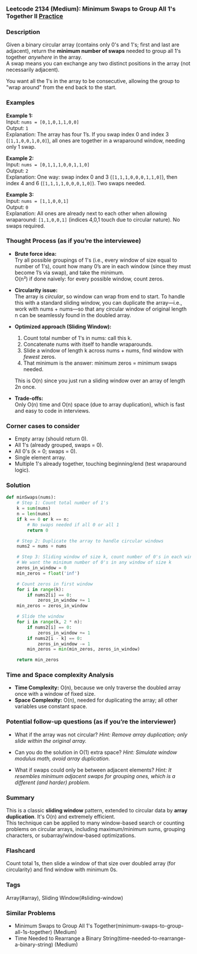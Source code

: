 ### Leetcode 2134 (Medium): Minimum Swaps to Group All 1's Together II [Practice](https://leetcode.com/problems/minimum-swaps-to-group-all-1s-together-ii)

### Description  
Given a binary circular array (contains only 0's and 1's; first and last are adjacent), return the **minimum number of swaps** needed to group all 1's together *anywhere* in the array.  
A swap means you can exchange any two distinct positions in the array (not necessarily adjacent).

You want all the 1's in the array to be consecutive, allowing the group to "wrap around" from the end back to the start.

### Examples  

**Example 1:**  
Input: `nums = [0,1,0,1,1,0,0]`  
Output: `1`  
Explanation: The array has four 1’s. If you swap index 0 and index 3 (`[1,1,0,0,1,0,0]`), all ones are together in a wraparound window, needing only 1 swap.

**Example 2:**  
Input: `nums = [0,1,1,1,0,0,1,1,0]`  
Output: `2`  
Explanation: One way: swap index 0 and 3 (`[1,1,1,0,0,0,1,1,0]`), then index 4 and 6 (`[1,1,1,1,0,0,0,1,0]`). Two swaps needed.

**Example 3:**  
Input: `nums = [1,1,0,0,1]`  
Output: `0`  
Explanation: All ones are already next to each other when allowing wraparound: `[1,1,0,0,1]` (indices 4,0,1 touch due to circular nature). No swaps required.


### Thought Process (as if you’re the interviewee)  

- **Brute force idea:**  
  Try all possible groupings of 1's (i.e., every window of size equal to number of 1's), count how many 0’s are in each window (since they must become 1’s via swap), and take the minimum.  
  O(n²) if done naively: for every possible window, count zeros.

- **Circularity issue:**  
  The array is *circular*, so window can wrap from end to start. To handle this with a standard sliding window, you can duplicate the array—i.e., work with nums + nums—so that any circular window of original length n can be seamlessly found in the doubled array.

- **Optimized approach (Sliding Window):**  
  1. Count total number of 1's in nums: call this k.
  2. Concatenate nums with itself to handle wraparounds.
  3. Slide a window of length k across nums + nums, find window with *fewest* zeros.
  4. That minimum is the answer: minimum zeros = minimum swaps needed.
  
  This is O(n) since you just run a sliding window over an array of length 2n once.

- **Trade-offs:**  
  Only O(n) time and O(n) space (due to array duplication), which is fast and easy to code in interviews.

### Corner cases to consider  
- Empty array (should return 0).
- All 1's (already grouped, swaps = 0).
- All 0's (k = 0; swaps = 0).
- Single element array.
- Multiple 1's already together, touching beginning/end (test wraparound logic).


### Solution

```python
def minSwaps(nums):
    # Step 1: Count total number of 1's
    k = sum(nums)
    n = len(nums)
    if k == 0 or k == n:
        # No swaps needed if all 0 or all 1
        return 0

    # Step 2: Duplicate the array to handle circular windows
    nums2 = nums + nums

    # Step 3: Sliding window of size k, count number of 0's in each window
    # We want the minimum number of 0's in any window of size k
    zeros_in_window = 0
    min_zeros = float('inf')

    # Count zeros in first window
    for i in range(k):
        if nums2[i] == 0:
            zeros_in_window += 1
    min_zeros = zeros_in_window

    # Slide the window
    for i in range(k, 2 * n):
        if nums2[i] == 0:
            zeros_in_window += 1
        if nums2[i - k] == 0:
            zeros_in_window -= 1
        min_zeros = min(min_zeros, zeros_in_window)

    return min_zeros
```

### Time and Space complexity Analysis  

- **Time Complexity:** O(n), because we only traverse the doubled array once with a window of fixed size.
- **Space Complexity:** O(n), needed for duplicating the array; all other variables use constant space.

### Potential follow-up questions (as if you’re the interviewer)  

- What if the array was not circular?
  *Hint: Remove array duplication; only slide within the original array.*

- Can you do the solution in O(1) extra space?
  *Hint: Simulate window modulus math, avoid array duplication.*

- What if swaps could only be between adjacent elements?
  *Hint: It resembles minimum adjacent swaps for grouping ones, which is a different (and harder) problem.*

### Summary
This is a classic **sliding window** pattern, extended to circular data by **array duplication**. It's O(n) and extremely efficient.  
This technique can be applied to many window-based search or counting problems on circular arrays, including maximum/minimum sums, grouping characters, or subarray/window-based optimizations.


### Flashcard
Count total 1s, then slide a window of that size over doubled array (for circularity) and find window with minimum 0s.

### Tags
Array(#array), Sliding Window(#sliding-window)

### Similar Problems
- Minimum Swaps to Group All 1's Together(minimum-swaps-to-group-all-1s-together) (Medium)
- Time Needed to Rearrange a Binary String(time-needed-to-rearrange-a-binary-string) (Medium)